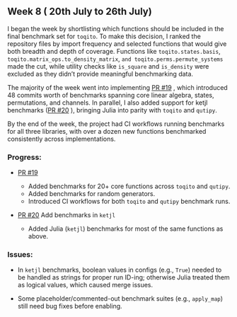 ## Week 8 ( 20th July to 26th July)

I began the week by shortlisting which functions should be included in the final benchmark set for `toqito`. To make this decision, I ranked the repository files by import frequency and selected functions that would give both breadth and depth of coverage. Functions like `toqito.states.basis`, `toqito.matrix_ops.to_density_matrix`, `and toqito.perms.permute_systems` made the cut, while utility checks like `is_square` and `is_density` were excluded as they didn’t provide meaningful benchmarking data.

The majority of the week went into implementing [PR #19](https://github.com/vprusso/toqito-bench/pull/19)
, which introduced 48 commits worth of benchmarks spanning core linear algebra, states, permutations, and channels. In parallel, I also added support for ketjl benchmarks ([PR #20](https://github.com/vprusso/toqito-bench/pull/20)
), bringing Julia into parity with `toqito` and `qutipy`.

By the end of the week, the project had CI workflows running benchmarks for all three libraries, with over a dozen new functions benchmarked consistently across implementations.

### Progress:

- [PR #19](https://github.com/vprusso/toqito-bench/pull/19)
    - Added benchmarks for 20+ core functions across `toqito` and `qutipy`.
    - Added benchmarks for random generators.
    - Introduced CI workflows for both `toqito` and `qutipy` benchmark runs.

- [PR #20](https://github.com/vprusso/toqito-bench/pull/20) Add benchmarks in `ketjl`
    - Added Julia (`ketjl`) benchmarks for most of the same functions as above.

### Issues:

- In `ketjl` benchmarks, boolean values in configs (e.g., `True`) needed to be handled as strings for proper run ID-ing; otherwise Julia treated them as logical values, which caused merge issues.

- Some placeholder/commented-out benchmark suites (e.g., `apply_map`) still need bug fixes before enabling.